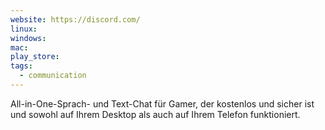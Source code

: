 ```yaml
---
website: https://discord.com/
linux: 
windows: 
mac: 
play_store: 
tags:
  - communication
---
```

All-in-One-Sprach- und Text-Chat für Gamer, der kostenlos und sicher ist und sowohl auf Ihrem Desktop als auch auf Ihrem Telefon funktioniert.